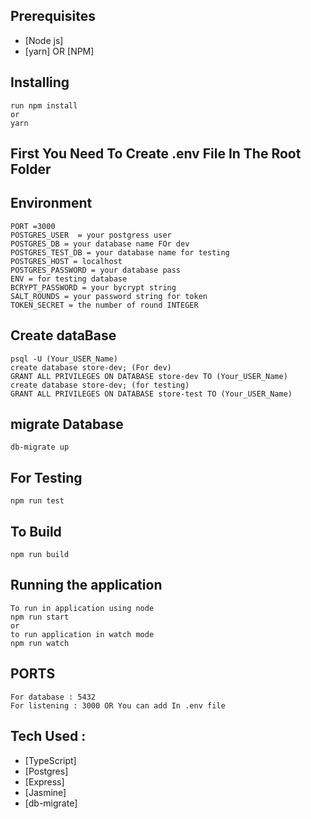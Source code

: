 ## Prerequisites
- [Node js]
- [yarn] OR [NPM]  

## Installing
    run npm install 
    or 
    yarn


## First You Need To Create .env File In The Root Folder

## Environment
    PORT =3000
    POSTGRES_USER  = your postgress user 
    POSTGRES_DB = your database name FOr dev
    POSTGRES_TEST_DB = your database name for testing
    POSTGRES_HOST = localhost
    POSTGRES_PASSWORD = your database pass
    ENV = for testing database
    BCRYPT_PASSWORD = your bycrypt string 
    SALT_ROUNDS = your password string for token
    TOKEN_SECRET = the number of round INTEGER    

## Create dataBase 
    psql -U (Your_USER_Name)
    create database store-dev; (For dev)
    GRANT ALL PRIVILEGES ON DATABASE store-dev TO (Your_USER_Name)
    create database store-dev; (for testing)
    GRANT ALL PRIVILEGES ON DATABASE store-test TO (Your_USER_Name)

## migrate Database
    db-migrate up
    

## For Testing 
    npm run test 

## To Build 
    npm run build 
## Running the application
    To run in application using node
    npm run start  
    or
    to run application in watch mode 
    npm run watch

## PORTS
    For database : 5432
    For listening : 3000 OR You can add In .env file 

## Tech Used :
- [TypeScript]
- [Postgres]
- [Express]  
- [Jasmine] 
- [db-migrate] 

